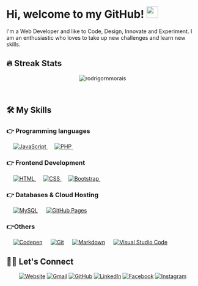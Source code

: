 # Hi, welcome to my GitHub! <img width="30" src="https://emojis.slackmojis.com/emojis/images/1593555389/9579/blob_excited.gif?1593555389" alt="party blob" />

I'm a Web Developer and  like to Code, Design, Innovate and Experiment. 
I am an enthusiastic who loves to take up new challenges and learn new skills.

## 🔥 Streak Stats

<p align="center"><img align="center" src="https://github-readme-streak-stats.herokuapp.com/?user=rodrigornmorais&theme=algolia" alt="rodrigornmorais" /></p>

<br>

## 🛠️ My Skills

### 👉 Programming languages

<p align="left"> 
  &emsp; 
  <a href="https://developer.mozilla.org/en-US/docs/Web/JavaScript" target="_blank"> 
     <img alt="JavaScript" src="https://img.shields.io/badge/JavaScript%20-%23F7DF1E.svg?logo=javascript&logoColor=black">
   </a>
  &emsp;

  <a href="https://www.php.net/">
    <img alt="PHP" src="https://img.shields.io/badge/PHP-%23777BB4.svg?logo=php&logoColor=white"/>
  </a>
&emsp; 
</p>

### 👉 Frontend Development

<p align="left"> 
  &emsp; 
  <a href="https://www.w3.org/html/" target="_blank"> 
   <img alt="HTML" src="https://img.shields.io/badge/HTML5%20-%23E34F26.svg?logo=html5&logoColor=white">
  </a>   
  &emsp;
  <a href="https://www.w3schools.com/css/" target="_blank">
    <img alt="CSS" src="https://img.shields.io/badge/CSS%20-%231572B6.svg?logo=css3&logoColor=white">
  </a> 
   &emsp;
  <a href="https://getbootstrap.com" target="_blank"> 
    <img alt="Bootstrap" src="https://img.shields.io/badge/Bootstrap-%23563D7C.svg?style=flat&logo=bootstrap&logoColor=white"/>
  </a>
&emsp; 
</p>

### 👉 Databases & Cloud Hosting

<p align="left">
  &emsp;
    <a href="https://www.mysql.com/"><img alt="MySQL" src="https://img.shields.io/badge/MySQL-00000F?style=flat&logo=mysql&logoColor=white"></a>
  &emsp;
    <a href="https://www.github.com"><img alt="GitHub Pages" src="https://img.shields.io/badge/GitHub%20Pages-%23327FC7.svg?style=flat&logo=github&logoColor=white"></a>

### 👉Others
 
<p align="left">
	&emsp;
	<a href="#"><img alt="Codepen" src="https://img.shields.io/badge/Codepen-000000.svg?logo=codepen&logoColor=white"></a>
	&emsp;
	<a href="#"><img alt="Git" src="https://img.shields.io/badge/Git%20-%23F05033.svg?logo=git&logoColor=white"></a>
	&emsp;
	<a href="#"><img alt="Markdown" src="https://img.shields.io/badge/Markdown-000000?style=flate&logo=markdown&logoColor=white"></a>
	&emsp;
	<a href="#"><img alt="Visual Studio Code" src="https://img.shields.io/badge/Visual%20Studio%20Code-0078d7.svg?logo=visual-studio-code&logoColor=white"></a>
	&emsp;
</p>


## 🙋‍♂️ Let's Connect

<p align="center">
  <a href="https://rodrigornmorais.github.io/"><img src="https://img.icons8.com/bubbles/50/000000/web.png" alt="Website"/></a>
	<a href="mailto:rodrigornmorais@gmail.com"><img src="https://img.icons8.com/bubbles/50/000000/gmail.png" alt="Gmail"/></a>
	<a href="https://github.com/rodrigornmorais"><img src="https://img.icons8.com/bubbles/50/000000/github.png" alt="GitHub"/></a>
	<a href="https://linkedin.com/in/rodrigornmorais"><img src="https://img.icons8.com/bubbles/50/000000/linkedin.png" alt="LinkedIn"/></a>
	<a href="https://www.facebook.com/rodrigornmorais"><img src="https://img.icons8.com/bubbles/50/000000/facebook-new.png" alt="Facebook"/></a>
	<a href="https://instagram.com/rodrigornmorais"><img src="https://img.icons8.com/bubbles/50/000000/instagram.png" alt="Instagram"/></a>
</p>
